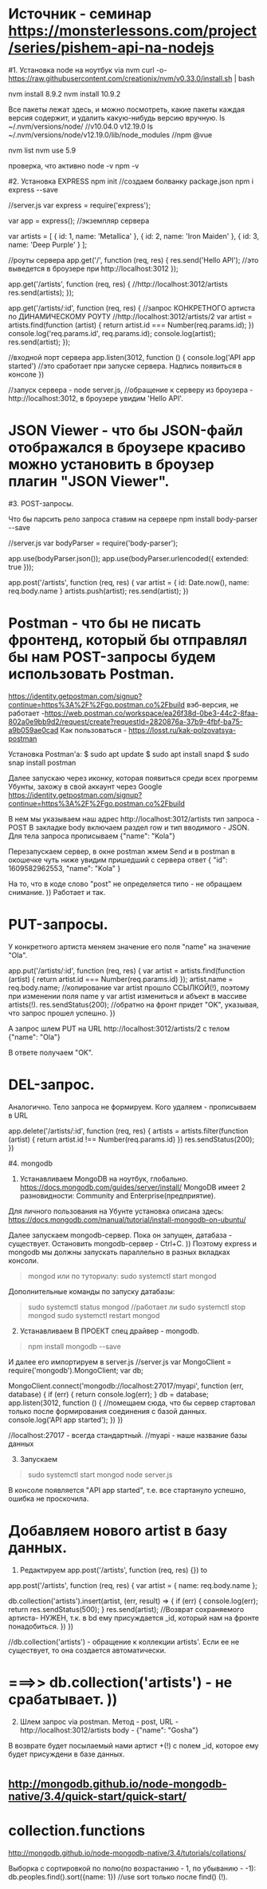 # Источник - семинар https://monsterlessons.com/project/series/pishem-api-na-nodejs

#1. Установка node на ноутбук via nvm
curl -o- https://raw.githubusercontent.com/creationix/nvm/v0.33.0/install.sh | bash

nvm install 8.9.2
nvm install 10.9.2

Все пакеты лежат здесь, и можно посмотреть, какие пакеты каждая версия содержит, и удалить какую-нибудь версию вручную.
ls ~/.nvm/versions/node/                               //v10.04.0 v12.19.0
ls ~/.nvm/versions/node/v12.19.0/lib/node_modules      //npm  @vue

nvm list
nvm use 5.9

проверка, что активно
node -v
npm -v


#2. Установка EXPRESS
npm init     //создаем болванку package.json
npm i express --save


//server.js
var express = require('express');

var app = express();    //экземпляр сервера

var artists = [
{
id: 1,
name: 'Metallica'
},
{
id: 2,
name: 'Iron Maiden'
},
{
id: 3,
name: 'Deep Purple'
}
];

//роуты сервера
app.get('/', function (req, res) {
res.send('Hello API');            //это выведется в броузере при http://localhost:3012
});

app.get('/artists', function (req, res) {   //http://localhost:3012/artists
res.send(artists);
});

app.get('/artists/:id', function (req, res) {    //запрос КОНКРЕТНОГО артиста по ДИНАМИЧЕСКОМУ РОУТУ //http://localhost:3012/artists/2
  var artist = artists.find(function (artist) {
    return artist.id === Number(req.params.id);
  })
  console.log('req.params.id', req.params.id);
  console.log(artist);
  res.send(artist);
});


//входной порт сервера
app.listen(3012, function () {
console.log('API app started')     //это сработает при запуске сервера. Надпись появиться в консоле
})

//запуск сервера -  node server.js,
//обращение к серверу из броузера -  http://localhost:3012, в броузере увидим 'Hello API'.




# JSON Viewer - что бы JSON-файл отображался в броузере красиво можно установить в броузер плагин "JSON Viewer".



#3. POST-запросы.

Что бы парсить рело запроса ставим на сервере
npm install body-parser --save

//server.js
var bodyParser = require('body-parser');

app.use(bodyParser.json());
app.use(bodyParser.urlencoded({ extended: true }));

app.post('/artists', function (req, res) {
  var artist = {
    id: Date.now(),
    name: req.body.name
   }
  artists.push(artist);
  res.send(artist);
})


# Postman - что бы не писать фронтенд, который бы отправлял бы нам POST-запросы будем использовать Postman.
https://identity.getpostman.com/signup?continue=https%3A%2F%2Fgo.postman.co%2Fbuild
вэб-версия, не работает -https://web.postman.co/workspace/ea26f38d-0be3-44c2-8faa-802a0e9bb9d2/request/create?requestId=2820876a-37b9-4fbf-ba75-a9b059ae0cad
Как пользоваться - https://losst.ru/kak-polzovatsya-postman

Установка Postman'a:
$ sudo apt update
$ sudo apt install snapd
$ sudo snap install postman

Далее запускаю через иконку, которая появиться среди всех прогремм Убунты,
захожу в свой аккаунт через Google
https://identity.getpostman.com/signup?continue=https%3A%2F%2Fgo.postman.co%2Fbuild

В нем мы указываем наш адрес http://localhost:3012/artists
тип запроса - POST
В закладке body включаем раздел row  и тип вводимого - JSON.
Для тела запроса прописываем
{"name": "Kola"}

Перезапускаем сервер,
в окне postman жмем Send
и в postman в окошечке чуть ниже увидим пришедший с сервера ответ
{
  "id": 1609582962553,
  "name": "Kola"
}

На то, что в коде слово "post" не определяется типо - не обращаем снимание. )) Работает и так.



# PUT-запросы.
У конкретного артиста меняем значение его поля "name" на значение "Ola".

app.put('/artists/:id', function (req, res) {
  var artist = artists.find(function (artist) {
    return artist.id === Number(req.params.id)
  });
  artist.name = req.body.name;   //копирование var artist прошло ССЫЛКОЙ(!), поэтому при изменении поля name у var artist измениться и абъект в массиве artists(!).
  res.sendStatus(200);           //обратно на фронт придет "OK", указывая, что запрос прошел успешно.
})

А запрос шлем PUT
на URL http://localhost:3012/artists/2
с телом
{"name": "Ola"}

В ответе получаем "OK".



# DEL-запрос.
Аналогично.
Тело запроса не формируем.
Кого удаляем - прописываем в URL


app.delete('/artists/:id', function (req, res) {
  artists = artists.filter(function (artist) {
    return artist.id !== Number(req.params.id)
  })
  res.sendStatus(200);
})


#4. mongodb
1) Устанавливаем MongoDB на ноутбук, глобально.
https://docs.mongodb.com/guides/server/install/
MongoDB имеет 2 разновидности: Community and Enterprise(предприятие).

Для личного пользования на Убунте установка описана здесь:
https://docs.mongodb.com/manual/tutorial/install-mongodb-on-ubuntu/

Далее запускаем mongodb-сервер. Пока он запущен, датабаза - существует. Остановить mongodb-сервер - Ctrl+C. ))
Поэтому express и mongodb мы должны запускать параллельно в разных вкладках консоли.

>mongod
или по туториалу:
>sudo systemctl start mongod


Дополнительные команды по запуску датабазы:
> sudo systemctl status mongod       //работает ли
> sudo systemctl stop mongod
> sudo systemctl restart mongod



2) Устанавливаем В ПРОЕКТ спец драйвер - mongodb.
>npm install mongodb --save

И далее его импортируем в server.js
//server.js
var MongoClient = require('mongodb').MongoClient;
var db;

MongoClient.connect('mongodb://localhost:27017/myapi', function (err, database) {
  if (err) {
    return console.log(err);
  }
  db = database;
  app.listen(3012, function () {  //помещаем сюда, что бы сервер стартовал только после формирования соединения с базой данных.
    console.log('API app started');
  })
})

//localhost:27017 - всегда стандартный.
//myapi - наше название базы данных


3) Запускаем
>sudo systemctl start mongod
>node server.js


В консоле появляется "API app started", т.е. все стартануло успешно, ошибка не проскочила.



# Добавляем нового artist в базу данных.
1) Редактируем 
app.post('/artists', function (req, res) {}) 
to

app.post('/artists', function (req, res) {
  var artist = {
    name: req.body.name
  };

  db.collection('artists').insert(artist, (err, result) => {
    if (err) {
      console.log(err);
      return res.sendStatus(500);
    }
    res.send(artist);  //Возврат сохраняемого артиста- НУЖЕН, т.к. в bd ему присуждается _id, который нам на фронте понадобиться.
  })
})

//db.collection('artists') - обращение к коллекции artists'. Если ее не существует, то она создается автоматически.

# ===>> db.collection('artists') - не срабатывает. ))


2) Шлем запрос via postman.
Метод - post,
URL - http://localhost:3012/artists
body - {"name": "Gosha"}
   
В возврате будет посылаемый нами артист +(!) с полем _id, которое ему будет присуждени в базе данных.


# ##########################################
## http://mongodb.github.io/node-mongodb-native/3.4/quick-start/quick-start/

# collection.functions
http://mongodb.github.io/node-mongodb-native/3.4/tutorials/collations/



Выборка с сортировкой по полю(по возрастанию - 1, по убыванию - -1):
db.peoples.find().sort({name: 1})     //use sort только после find() (!).


















